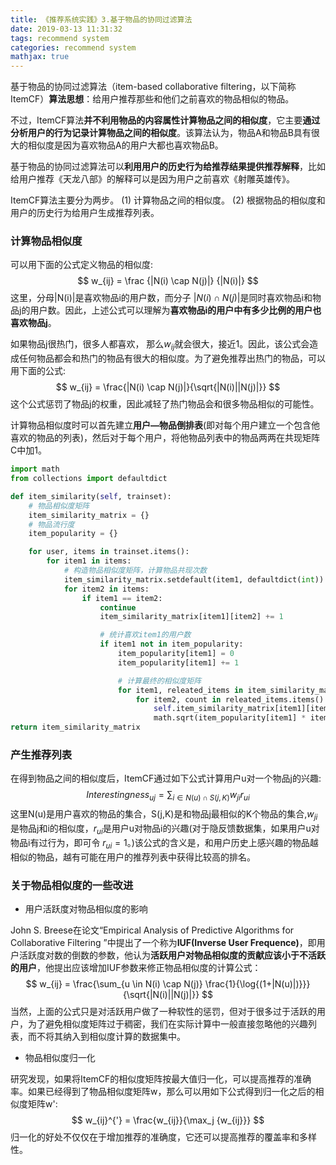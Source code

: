 ```yaml
---
title: 《推荐系统实践》3.基于物品的协同过滤算法
date: 2019-03-13 11:31:32
tags: recommend system
categories: recommend system
mathjax: true
---
```


基于物品的协同过滤算法（item-based collaborative filtering，以下简称ItemCF）**算法思想**：给用户推荐那些和他们之前喜欢的物品相似的物品。

不过，ItemCF算法**并不利用物品的内容属性计算物品之间的相似度**，它主要**通过分析用户的行为记录计算物品之间的相似度**。该算法认为，物品A和物品B具有很大的相似度是因为喜欢物品A的用户大都也喜欢物品B。

基于物品的协同过滤算法可以**利用用户的历史行为给推荐结果提供推荐解释**，比如给用户推荐《天龙八部》的解释可以是因为用户之前喜欢《射雕英雄传》。 

ItemCF算法主要分为两步。
(1) 计算物品之间的相似度。
(2) 根据物品的相似度和用户的历史行为给用户生成推荐列表。

<!--more-->

### 计算物品相似度

可以用下面的公式定义物品的相似度:
$$
w_{ij} = \frac {|N(i) \cap N(j)|} {|N(i)|}
$$
这里，分母|N(i)|是喜欢物品i的用户数，而分子 $|N(i) \cap N(j)|​$ 是同时喜欢物品i和物品j的用户数。因此，上述公式可以理解为**喜欢物品i的用户中有多少比例的用户也喜欢物品j**。

如果物品j很热门，很多人都喜欢， 那么$w_{ij}​$就会很大，接近1。因此，该公式会造成任何物品都会和热门的物品有很大的相似度。为了避免推荐出热门的物品，可以用下面的公式:
$$
w_{ij} = \frac{|N(i) \cap N(j)|}{\sqrt{|N(i)||N(j)|}}
$$
这个公式惩罚了物品j的权重，因此减轻了热门物品会和很多物品相似的可能性。

计算物品相似度时可以首先建立**用户—物品倒排表**(即对每个用户建立一个包含他喜欢的物品的列表)，然后对于每个用户，将他物品列表中的物品两两在共现矩阵C中加1。

```python
import math
from collections import defaultdict

def item_similarity(self, trainset):
    # 物品相似度矩阵
    item_similarity_matrix = {}
    # 物品流行度
    item_popularity = {}

    for user, items in trainset.items():
        for item1 in items:
            # 构造物品相似度矩阵，计算物品共现次数
            item_similarity_matrix.setdefault(item1, defaultdict(int))
            for item2 in items:
                if item1 == item2:
                    continue
                    item_similarity_matrix[item1][item2] += 1

                    # 统计喜欢item1的用户数
                    if item1 not in item_popularity:
                        item_popularity[item1] = 0
                        item_popularity[item1] += 1

                        # 计算最终的相似度矩阵
                        for item1, releated_items in item_similarity_matrix.items():
                            for item2, count in releated_items.items():
                                self.item_similarity_matrix[item1][item2] = count / \
                                math.sqrt(item_popularity[item1] * item_popularity[item2])
return item_similarity_matrix
```

### 产生推荐列表

在得到物品之间的相似度后，ItemCF通过如下公式计算用户u对一个物品j的兴趣:
$$
Interestingness_{uj} = \sum_{i \in N(u) \cap S(j,K)} w_{ji}r_{ui}
$$
这里N(u)是用户喜欢的物品的集合，S(j,K)是和物品j最相似的K个物品的集合,$w_{ji}​$是物品j和i的相似度，$r_{ui}​$是用户u对物品i的兴趣(对于隐反馈数据集，如果用户u对物品i有过行为，即可令 $r_{ui}=1​$。)该公式的含义是，和用户历史上感兴趣的物品越相似的物品，越有可能在用户的推荐列表中获得比较高的排名。

### 关于物品相似度的一些改进

* 用户活跃度对物品相似度的影响

John S. Breese在论文“Empirical Analysis of Predictive Algorithms for Collaborative Filtering ”中提出了一个称为**IUF(Inverse User Frequence)**，即用户活跃度对数的倒数的参数，他认为**活跃用户对物品相似度的贡献应该小于不活跃的用户**，他提出应该增加IUF参数来修正物品相似度的计算公式：
$$
w_{ij} = \frac{\sum_{u \in N(i) \cap N(j)} \frac{1}{\log{(1+|N(u)|)}}}{\sqrt{|N(i)||N(j)|}}
$$
当然，上面的公式只是对活跃用户做了一种软性的惩罚，但对于很多过于活跃的用户，为了避免相似度矩阵过于稠密，我们在实际计算中一般直接忽略他的兴趣列表，而不将其纳入到相似度计算的数据集中。

* 物品相似度归一化

研究发现，如果将ItemCF的相似度矩阵按最大值归一化，可以提高推荐的准确率。如果已经得到了物品相似度矩阵w，那么可以用如下公式得到归一化之后的相似度矩阵w':
$$
w_{ij}^{'} = \frac{w_{ij}}{\max_j {w_{ij}}}
$$
归一化的好处不仅仅在于增加推荐的准确度，它还可以提高推荐的覆盖率和多样性。